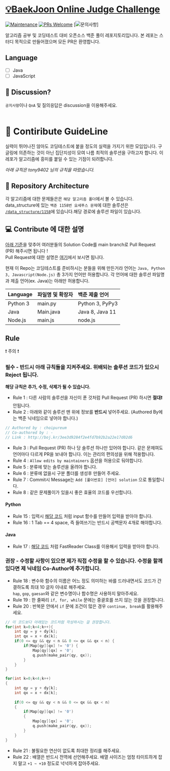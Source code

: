 # [💡BaekJoon Online Judge Challenge](https://github.com/IloveDev-Crew/BaekJoon-Challenge)

[![Maintenance](https://img.shields.io/badge/Maintained%3F-yes-green.svg)](https://github.com/choipureum/CommitChecker/graphs/commit-activity) 
[![PRs Welcome](https://img.shields.io/badge/PRs-welcome-brightgreen.svg?style=flat-square)](http://makeapullrequest.com)
[![문의사항](https://img.shields.io/badge/%EB%AC%B8%EC%9D%98%ED%95%98%EA%B8%B0-pooreumsunny%40gamil.com-green)]

알고리즘 공부 및 코딩테스트 대비 오픈소스 백준 풀이 레포지토리입니다. 
본 레포는 스터디 목적으로 만들어졌으며 모든 PR은 환영합니다.

## Language

- [ ] Java
- [ ] JavaScript

## 💑 Discussion?

```공지사항```이나 ```QnA``` 및 질의응답은 discussion을 이용해주세요.
<br><br>

# 📄 Contiribute GuideLine

실력이 뛰어나진 않아도 코딩테스트에 붙을 정도의 실력을 가지기 위한 모임입니다. 구글링에 의존하는 것이 아닌 집단지성이 모여 나름 최적의 솔루션을 구하고자 합니다. 
이 레포가 알고리즘에 흥미를 붙일 수 있는 기점이 되려합니다.

*아래 규칙은 tony9402 님의 규칙을 따랐습니다.*

## 📁 Repository Architecture

각 알고리즘에 대한 문제들은은  ```해당 알고리즘 폴더```에서 볼 수 있습니다.  
data_structure에 있는 ```백준 1158번 요세푸스 문제```에 대한 솔루션은 [```/data_structure/1158```](https://github.com/MakeFire/BaekJoon-Challenge/data_structure/1158)에 있습니다.해당 경로에 솔루션 파일이 있습니다.


## 💻 Contribute 에 대한 설명

[아래 기준](#rule)을 맞추어 여러분들의 Solution Code를 main branch로 Pull Request (PR) 해주시면 됩니다 !  
Pull Request에 대한 설명은 [여기](https://wayhome25.github.io/git/2017/07/08/git-first-pull-request-story/)에서 보시면 됩니다.

현재 이 Repo는 코딩테스트를 준비하시는 분들을 위해 만든거라 언어는 ```Java, Python 3, Javascript(Node.js)``` 총 3가지 언어만 허용합니다. 각 언어에 대한 솔루션 파일명과 제출 언어(ex. Java)는 아래만 허용합니다.

| Language | 파일명 및 확장자 | 백준 제출 언어      |
| :------- | :--------------- | :------------------ |
| Python 3 | main.py          | Python 3, PyPy3     |
| Java     | Main.java        | Java 8, Java 11     |
| Node.js  | main.js          | node.js             |

## Rule

❗️ 주의 ❗️
### 필수 - 반드시 아래 규칙들을 지켜주세요. 위배되는 솔루션 코드가 있으시 Reject 됩니다.

**해당 규칙은 추가, 수정, 삭제가 될 수 있습니다.**

- Rule 1 : 다른 사람의 솔루션을 자신이 푼 것처럼 Pull Request (PR) 하시면 **절대❗️** 안됩니다.
- Rule 2 : 아래와 같이 솔루션 맨 위에 정보를 **반드시** 넣어주세요. (Authored By에는 백준 닉네임으로 넣어야 합니다.)

```java
// Authored by : choipureum
// Co-authored by : -
// Link : http://boj.kr/3ee3d9284f2e4fd7b92b2a22e17d02d6
```

- Rule 3 : Pull Request (PR) 하나 당 솔루션 하나만 있어야 합니다. 같은 문제여도 언어마다 다르게 PR을 보내야 합니다. 이는 관리의 편의성을 위해 적용합니다.
- Rule 4 : `Allow edits by maintainers` 옵션을 허용으로 둬야합니다.
- Rule 5 : 분류에 맞는 솔루션을 올려야 합니다.
- Rule 6 : 분류에 없을시 구분 폴더를 생성후 만들어 주세요.
- Rule 7 : Commit시 Message는 ```Add [풀이번호] [언어] solution``` 으로 통일합니다.
- Rule 8 : 같은 문제풀이가 있을시 좋은 효율의 코드를 우선합니다.

#### Python

- Rule 15 : 입력시 [해당 코드](http://boj.kr/e94b3c2e8dce4332b75806ff58c2981d) 처럼 input 함수를 만들어 입력을 받아야 합니다.
- Rule 16 : 1 Tab == 4 space, 즉 들여쓰기는 반드시 공백문자 4개로 해야합니다.  

#### Java

- Rule 17 : [해당 코드](http://boj.kr/474912cdad044873b6aa14e34643f7b7) 처럼 FastReader Class를 이용해서 입력을 받아야 합니다.

### 권장 - 수정할 사항이 있으면 제가 직접 수정을 할 수 있습니다. 수정을 할께 있다면 제 닉네임 Co-Author에 추가합니다.

- Rule 18 : 변수와 함수의 이름은 어느 정도 의미하는 바를 드러내면서도 코드가 간결하도록 최대 10 글자 이내로 해주세요.  
  `hap`, `gop`, `gaesan`와 같은 변수명이나 함수명은 사용하지 말아주세요.
- Rule 19 : 한 줄짜리 `if, for, while` 문에는 중괄호를 쓰지 않는 것을 권장합니다.
- Rule 20 : 반복문 안에서 `if` 문에 조건이 많은 경우 `continue, break`를 활용해주세요.  

```cpp
// 이 코드보다 아래있는 코드처럼 작성하시는 걸 권장합니다.
for(int k=0;k<4;k++){
    int qy = y + dy[k];
    int qx = x + dx[k];
    if(0 <= qy && qy < n && 0 <= qx && qx < n) {
        if(Map[qy][qx] != '0') {
            Map[qy][qx] = '0';
            q.push(make_pair(qy, qx));
        }
    }
}

for(int k=0;k<4;k++)
{
    int qy = y + dy[k];
    int qx = x + dx[k];
    
    if(0 <= qy && qy < n && 0 <= qx && qx < n) 
    {
        if(Map[qy][qx] != '0') 
        {
            Map[qy][qx] = '0';
            q.push(make_pair(qy, qx));
        }
    }
}
```
- Rule 21 : 불필요한 연산이 없도록 최대한 정리를 해주세요.
- Rule 22 : 배열은 반드시 전역에 선언해주세요. 배열 사이즈는 엄청 타이트하게 잡지 말고 `+1 ~ +10` 정도로 넉넉하게 잡아주세요.
